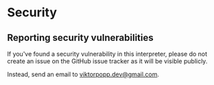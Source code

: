 # Security
## Reporting security vulnerabilities
If you've found a security vulnerability in this interpreter, please do not create an issue on the GitHub issue tracker as it will be visible publicly.

Instead, send an email to viktorpopp.dev@gmail.com.